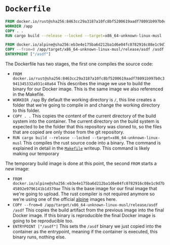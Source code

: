 # `Dockerfile`

```dockerfile
FROM docker.io/rust@sha256:8463cc29a3187a10fc8bf5200619aadf78091b997b0c3941345332a931c40a64
WORKDIR /app
COPY . .
RUN cargo build --release --locked --target=x86_64-unknown-linux-musl

FROM docker.io/alpine@sha256:eb3e4e175ba6d212ba1d6e04fc0782916c08e1c9d7b45892e9796141b1d379ae
COPY --from=0 /app/target/x86_64-unknown-linux-musl/release/asdf /asdf
ENTRYPOINT ["/asdf"]
```

The Dockerfile has two stages, the first one compiles the source code:

- `FROM
  docker.io/rust@sha256:8463cc29a3187a10fc8bf5200619aadf78091b997b0c3941345332a931c40a64`
  This describes the image we use to build the binary for our Docker image.
  This is the same image we also referenced in the Makefile.
- `WORKDIR /app` By default the working directory is `/`, this line creates a
  folder that we're going to compile in and change the working directory to
  this folder.
- `COPY . .` This copies the content of the current directory of the build
  system into the container. The current directory on the build system is
  expected to be the folder that this repository was cloned to, so the files
  that are copied are only those from the git repository.
- `RUN cargo build --release --locked --target=x86_64-unknown-linux-musl` This
  compiles the rust source code into a binary. The command is explained in
  detail in the [`Makefile`](makefile.md) writeup. This command is likely making our temporary

The temporary build image is done at this point, the second `FROM` starts a new
image:

- `FROM
  docker.io/alpine@sha256:eb3e4e175ba6d212ba1d6e04fc0782916c08e1c9d7b45892e9796141b1d379ae`
  This is the base image for our final image that we're going to upload. The
  rust compiler is not required anymore so we're using one of the official
  [alpine](https://hub.docker.com/_/alpine) images here.
- `COPY --from=0 /app/target/x86_64-unknown-linux-musl/release/asdf /asdf` This
  copies the build artifact from the previous image into the final Docker
  image. If this binary is reproducible the final Docker image is going to be
  reproducible too.
- `ENTRYPOINT ["/asdf"]` This sets the `/asdf` binary we just copied into the
  container as the entrypoint, meaning if the container is executed, this
  binary runs, nothing else.
